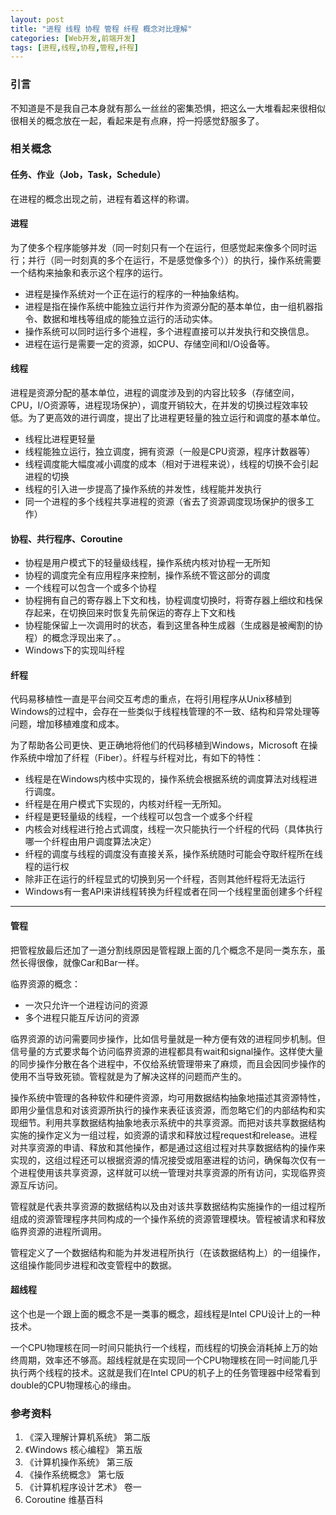 ```yaml
---
layout: post
title: "进程 线程 协程 管程 纤程 概念对比理解"
categories: [Web开发,前端开发]
tags: [进程,线程,协程,管程,纤程]
---
```


### 引言
不知道是不是我自己本身就有那么一丝丝的密集恐惧，把这么一大堆看起来很相似很相关的概念放在一起，看起来是有点麻，捋一捋感觉舒服多了。


### 相关概念

#### 任务、作业（Job，Task，Schedule）

在进程的概念出现之前，进程有着这样的称谓。



#### 进程

为了使多个程序能够并发（同一时刻只有一个在运行，但感觉起来像多个同时运行；并行（同一时刻真的多个在运行，不是感觉像多个））的执行，操作系统需要一个结构来抽象和表示这个程序的运行。

+ 进程是操作系统对一个正在运行的程序的一种抽象结构。
+ 进程是指在操作系统中能独立运行并作为资源分配的基本单位，由一组机器指令、数据和堆栈等组成的能独立运行的活动实体。
+ 操作系统可以同时运行多个进程，多个进程直接可以并发执行和交换信息。
+ 进程在运行是需要一定的资源，如CPU、存储空间和I/O设备等。



#### 线程

进程是资源分配的基本单位，进程的调度涉及到的内容比较多（存储空间，CPU，I/O资源等，进程现场保护），调度开销较大，在并发的切换过程效率较低。为了更高效的进行调度，提出了比进程更轻量的独立运行和调度的基本单位。

+ 线程比进程更轻量
+ 线程能独立运行，独立调度，拥有资源（一般是CPU资源，程序计数器等）
+ 线程调度能大幅度减小调度的成本（相对于进程来说），线程的切换不会引起进程的切换
+ 线程的引入进一步提高了操作系统的并发性，线程能并发执行
+ 同一个进程的多个线程共享进程的资源（省去了资源调度现场保护的很多工作）



#### 协程、共行程序、Coroutine

+ 协程是用户模式下的轻量级线程，操作系统内核对协程一无所知
+ 协程的调度完全有应用程序来控制，操作系统不管这部分的调度
+ 一个线程可以包含一个或多个协程
+ 协程拥有自己的寄存器上下文和栈，协程调度切换时，将寄存器上细纹和栈保存起来，在切换回来时恢复先前保运的寄存上下文和栈
+ 协程能保留上一次调用时的状态，看到这里各种生成器（生成器是被阉割的协程）的概念浮现出来了。。
+ Windows下的实现叫纤程



####  纤程

代码易移植性一直是平台间交互考虑的重点，在将引用程序从Unix移植到Windows的过程中，会存在一些类似于线程栈管理的不一致、结构和异常处理等问题，增加移植难度和成本。

为了帮助各公司更快、更正确地将他们的代码移植到Windows，Microsoft 在操作系统中增加了纤程（Fiber）。纤程与纤程对比，有如下的特性：

+ 线程是在Windows内核中实现的，操作系统会根据系统的调度算法对线程进行调度。
+ 纤程是在用户模式下实现的，内核对纤程一无所知。
+ 纤程是更轻量级的线程，一个线程可以包含一个或多个纤程
+ 内核会对线程进行抢占式调度，线程一次只能执行一个纤程的代码（具体执行哪一个纤程由用户调度算法决定）
+ 纤程的调度与线程的调度没有直接关系，操作系统随时可能会夺取纤程所在线程的运行权
+ 除非正在运行的纤程显式的切换到另一个纤程，否则其他纤程将无法运行
+ Windows有一套API来讲线程转换为纤程或者在同一个线程里面创建多个纤程

---

#### 管程

把管程放最后还加了一道分割线原因是管程跟上面的几个概念不是同一类东东，虽然长得很像，就像Car和Bar一样。

临界资源的概念：

+ 一次只允许一个进程访问的资源
+ 多个进程只能互斥访问的资源

临界资源的访问需要同步操作，比如信号量就是一种方便有效的进程同步机制。但信号量的方式要求每个访问临界资源的进程都具有wait和signal操作。这样使大量的同步操作分散在各个进程中，不仅给系统管理带来了麻烦，而且会因同步操作的使用不当导致死锁。管程就是为了解决这样的问题而产生的。

操作系统中管理的各种软件和硬件资源，均可用数据结构抽象地描述其资源特性，即用少量信息和对该资源所执行的操作来表征该资源，而忽略它们的内部结构和实现细节。利用共享数据结构抽象地表示系统中的共享资源。而把对该共享数据结构实施的操作定义为一组过程，如资源的请求和释放过程request和release。进程对共享资源的申请、释放和其他操作，都是通过这组过程对共享数据结构的操作来实现的，这组过程还可以根据资源的情况接受或阻塞进程的访问，确保每次仅有一个进程使用该共享资源，这样就可以统一管理对共享资源的所有访问，实现临界资源互斥访问。

管程就是代表共享资源的数据结构以及由对该共享数据结构实施操作的一组过程所组成的资源管理程序共同构成的一个操作系统的资源管理模块。管程被请求和释放临界资源的进程所调用。

管程定义了一个数据结构和能为并发进程所执行（在该数据结构上）的一组操作，这组操作能同步进程和改变管程中的数据。

#### 超线程

这个也是一个跟上面的概念不是一类事的概念，超线程是Intel CPU设计上的一种技术。

一个CPU物理核在同一时间只能执行一个线程，而线程的切换会消耗掉上万的始终周期，效率还不够高。超线程就是在实现同一个CPU物理核在同一时间能几乎执行两个线程的技术。这就是我们在Intel CPU的机子上的任务管理器中经常看到double的CPU物理核心的缘由。



### 参考资料

1. 《深入理解计算机系统》 第二版
2. 《Windows 核心编程》 第五版
3. 《计算机操作系统》 第三版
4. 《操作系统概念》 第七版
5. 《计算机程序设计艺术》 卷一
6. Coroutine 维基百科